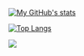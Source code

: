 [![My GitHub's stats](https://github-readme-stats.vercel.app/api?username=lukefleed&count_private=true&theme=dracula)](https://github.com/lukefleed/lukefleed)

[![Top Langs](https://github-readme-stats.vercel.app/api/top-langs/?username=lukefleed&layout=compact&theme=dracula)](https://github.com/lukefleed/lukefleed)

<a href="https://github.com/lukefleed/lab-didattico">
  <img align="center" src="https://github-readme-stats.vercel.app/api/pin/?username=lukefleed&repo=lab-didattico&theme=dracula" />
</a>
